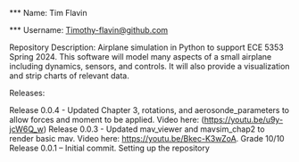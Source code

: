 *** Name: Tim Flavin

*** Username: Timothy-flavin@github.com

Repository Description: Airplane simulation in Python to support ECE 5353 Spring 2024.  This software will model many aspects of a small airplane including dynamics, sensors, and controls.  It will also provide a visualization and strip charts of relevant data.

Releases:


Release 0.0.4 - Updated Chapter 3, rotations, and aerosonde_parameters to allow forces and moment to be applied. Video here: (https://youtu.be/u9y-jcW6Q_w)
Release 0.0.3 - Updated mav_viewer and mavsim_chap2 to render basic mav. Video here: https://youtu.be/Bkec-K3wZoA. Grade 10/10
Release 0.0.1 – Initial commit. Setting up the repository